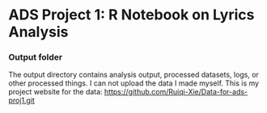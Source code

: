 # ADS Project 1:  R Notebook on Lyrics Analysis

### Output folder

The output directory contains analysis output, processed datasets, logs, or other processed things.
I can not upload the data I made myself. This is my project website for the data: https://github.com/Ruiqi-Xie/Data-for-ads-proj1.git

